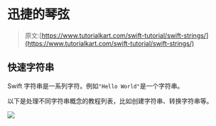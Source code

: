 # 迅捷的琴弦

> 原文:[https://www.tutorialkart.com/swift-tutorial/swift-strings/](https://www.tutorialkart.com/swift-tutorial/swift-strings/)

## 快速字符串

Swift 字符串是一系列字符。例如`"Hello World"`是一个字符串。

以下是处理不同字符串概念的教程列表，比如创建字符串、转换字符串等。

[![](../Images/925da31b32d6bc3827932f6c8afb11bb.png)](https://www.tutorialkart.com/)
